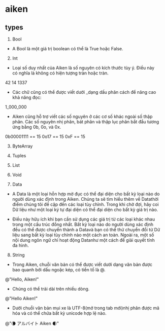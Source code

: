 # aiken

## types

1. Bool

- A Bool là một giá trị boolean có thể là True hoặc False.

2. Int

- Loại số duy nhất của Aiken là số nguyên có kích thước tùy ý. Điều này có nghĩa là không có hiện tượng tràn hoặc tràn.

42
14
1337

- Các chữ cũng có thể được viết dưới _dạng dấu phân cách để nâng cao khả năng đọc: 

1_000_000

- Aiken cũng hỗ trợ viết các số nguyên ở các cơ số khác ngoài số thập phân. Các số nguyên nhị phân, bát phân và thập lục phân bắt đầu tương ứng bằng 0b, 0o, và 0x.

0b00001111 == 15
0o17 == 15
0xF == 15

3. ByteArray

4. Tuples

5. List

6. Void

7. Data

- A Data là một loại hỗn hợp mờ đục có thể đại diện cho bất kỳ loại nào do người dùng xác định trong Aiken. Chúng ta sẽ tìm hiểu thêm về Datathời điểm chúng tôi đề cập đến các loại tùy chỉnh. Trong khi chờ đợi, hãy coi Dữ liệu như một loại ký tự đại diện có thể đại diện cho bất kỳ giá trị nào.

- Điều này hữu ích khi bạn cần sử dụng các giá trị từ các loại khác nhau trong một cấu trúc đồng nhất. Bất kỳ loại nào do người dùng xác định đều có thể được chuyển thành a Datavà bạn có thể thử chuyển đổi từ Dữ liệu sang bất kỳ loại tùy chỉnh nào một cách an toàn. Ngoài ra, một số nội dung ngôn ngữ chỉ hoạt động Datanhư một cách để giải quyết tính đa hình.

8. String

- Trong Aiken, chuỗi văn bản có thể được viết dưới dạng văn bản được bao quanh bởi dấu ngoặc kép, có tiền tố là @.

@"Hello, Aiken!"

- Chúng có thể trải dài trên nhiều dòng.

@"Hello
Aiken!"

- Dưới chuỗi văn bản mui xe là UTF-8(mở trong tab mới)nhị phân được mã hóa và có thể chứa bất kỳ unicode hợp lệ nào.

@"🌘 アルバイト Aiken 🌒"